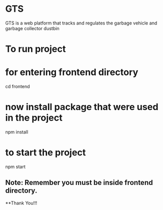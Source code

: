 # GTS
GTS is a web platform that tracks and regulates the garbage vehicle and garbage collector dustbin

# To run project 
# for entering frontend directory
cd frontend

# now install package that were used in the project
npm install

# to start the project
npm start


## Note: Remember you must be inside frontend directory.

**Thank You!!!
